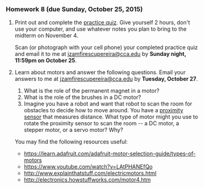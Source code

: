 ### Homework 8 (due Sunday, October 25, 2015)

1. Print out and complete the [practice quiz](practice-quiz.pdf). Give yourself 2 hours, don't use your computer, and use whatever notes you plan to bring to the midterm on November 4.
   
   Scan (or photograph with your cell phone) your completed practice quiz and email it to me at [jzamfirescupereira@cca.edu](mailto:jzamfirescupereira@cca.edu) by **Sunday night, 11:59pm on October 25**.

2. Learn about motors and answer the following questions. Email your answers to me at [jzamfirescupereira@cca.edu](mailto:jzamfirescupereira@cca.edu) by **Tuesday, October 27**.
   
   1. What is the role of the permanent magnet in a motor?
   2. What is the role of the brushes in a DC motor?
   3. Imagine you have a robot and want that robot to scan the room for obstacles to decide how to move around. You have a [proximity sensor](https://en.wikipedia.org/wiki/Proximity_sensor) that measures distance. What type of motor might you use to rotate the proximity sensor to scan the room -- a DC motor, a stepper motor, or a servo motor? Why?
   
   You may find the following resources useful:
   
   - https://learn.adafruit.com/adafruit-motor-selection-guide/types-of-motors
   - https://www.youtube.com/watch?v=LAtPHANEfQo
   - http://www.explainthatstuff.com/electricmotors.html
   - http://electronics.howstuffworks.com/motor4.htm

